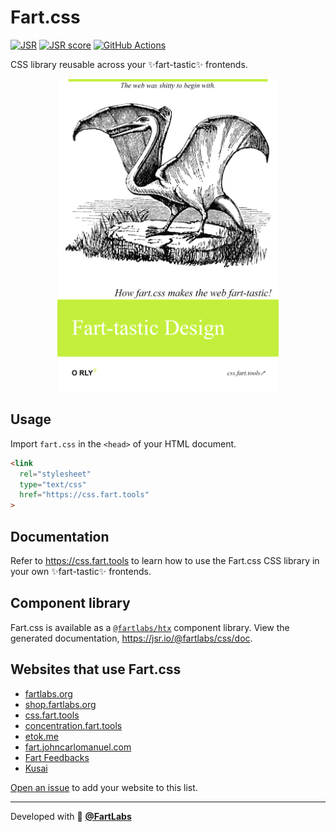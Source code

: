 # Fart.css

[![JSR](https://jsr.io/badges/@fartlabs/css)](https://jsr.io/@fartlabs/css)
[![JSR score](https://jsr.io/badges/@fartlabs/css/score)](https://jsr.io/@fartlabs/css/score)
[![GitHub Actions](https://github.com/FartLabs/fart.css/actions/workflows/publish.yaml/badge.svg)](https://github.com/FartLabs/fart.css/actions/workflows/publish.yaml)

CSS library reusable across your ✨fart-tastic✨ frontends.

<p align="center">
  <a href="https://css.fart.tools">
    <img src="./bookcover.png" alt="Fart.css book cover" style="height: 500px;"/>
  </a>
</p>

## Usage

Import `fart.css` in the `<head>` of your HTML document.

```html
<link
  rel="stylesheet"
  type="text/css"
  href="https://css.fart.tools"
>
```

## Documentation

Refer to <https://css.fart.tools> to learn how to use the Fart.css CSS library
in your own ✨fart-tastic✨ frontends.

## Component library

Fart.css is available as a [`@fartlabs/htx`](https://jsr.io/@fartlabs/htx)
component library. View the generated documentation,
<https://jsr.io/@fartlabs/css/doc>.

## Websites that use Fart.css

- [fartlabs.org](https://github.com/FartLabs/fartlabs.org)
- [shop.fartlabs.org](https://github.com/FartLabs/shop)
- [css.fart.tools](https://github.com/FartLabs/css.fart.tools)
- [concentration.fart.tools](https://github.com/FartLabs/concentration)
- [etok.me](https://github.com/EthanThatOneKid/etok.me)
- [fart.johncarlomanuel.com](https://github.com/johncmanuel/fart.johncarlomanuel.com)
- [Fart Feedbacks](https://github.com/nancy-kataria/fart-feedbacks)
- [Kusai](https://github.com/TimothyPhan2/Kusai)

[Open an issue](https://github.com/FartLabs/fart.css/issues/new) to add your
website to this list.

---

Developed with 💖 [**@FartLabs**](https://github.com/FartLabs)
